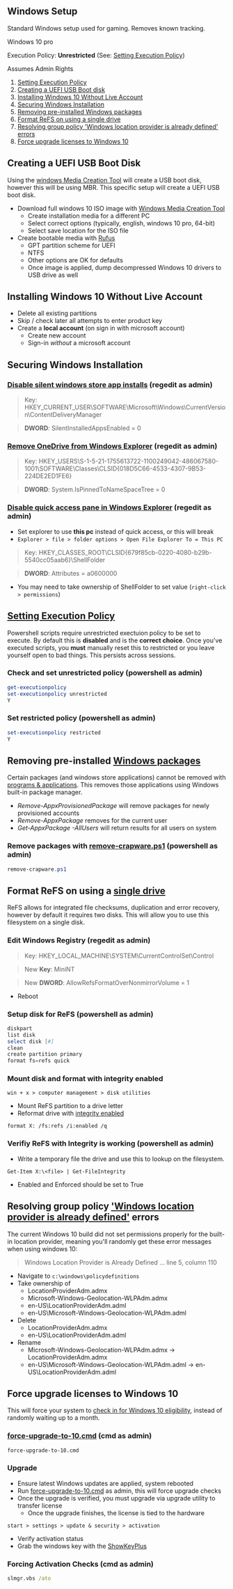 Windows Setup
-------------
Standard Windows setup used for gaming. Removes known tracking.

Windows 10 pro

Execution Policy: **Unrestricted** (See: [Setting Execution Policy](#setting-execution-policy))

Assumes Admin Rights

1. [Setting Execution Policy](#setting-execution-policy)
2. [Creating a UEFI USB Boot disk](#creating-a-uefi-usb-boot-disk)
3. [Installing Windows 10 Without Live Account](#installing-windows-10-without-live-account)
4. [Securing Windows Installation](#securing-windows-installation)
3. [Removing pre-installed Windows packages](#removing-pre-installed-windows-packages)
4. [Format ReFS on using a single drive](#format-refs-on-using-a-single-drive)
5. [Resolving group policy 'Windows location provider is already defined' errors](#resolving-group-policy-windows-location-provider-is-already-defined-errors)
6. [Force upgrade licenses to Windows 10](#force-upgrade-licenses-to-windows-10)

Creating a UEFI USB Boot Disk
-----------------------------
Using the [windows Media Creation Tool][10] will create a USB boot disk, however
this will be using MBR. This specific setup will create a UEFI USB boot disk.
* Download full windows 10 ISO image with [Windows Media Creation Tool][10]
  * Create installation media for a different PC
  * Select correct options (typically, english, windows 10 pro, 64-bit)
  * Select save location for the ISO file
* Create bootable media with [Rufus][11]
  * GPT partition scheme for UEFI
  * NTFS
  * Other options are OK for defaults
  * Once image is applied, dump decompressed Windows 10 drivers to USB drive
    as well

Installing Windows 10 Without Live Account
------------------------------------------
* Delete all existing partitions
* Skip / check later all attempts to enter product key
* Create a **local account** (on sign in with microsoft account)
  * Create new account
  * Sign-in *without* a microsoft account

Securing Windows Installation
-----------------------------
### [Disable silent windows store app installs][12] (regedit as admin)
> Key: HKEY_CURRENT_USER\SOFTWARE\Microsoft\Windows\CurrentVersion\ContentDeliveryManager

> **DWORD**: SilentInstalledAppsEnabled = 0

### [Remove OneDrive from Windows Explorer][13] (regedit as admin)
> Key: HKEY_USERS\S-1-5-21-1755613722-1100249042-486067580-1001\SOFTWARE\Classes\CLSID\{018D5C66-4533-4307-9B53-224DE2ED1FE6}

> **DWORD**: System.IsPinnedToNameSpaceTree = 0

### [Disable quick access pane in Windows Explorer][14] (regedit as admin)
* Set explorer to use **this pc** instead of quick access, or this will break
* ```Explorer > file > folder options > Open File Explorer To = This PC```

> Key: HKEY_CLASSES_ROOT\CLSID\{679f85cb-0220-4080-b29b-5540cc05aab6}\ShellFolder

> **DWORD**: Attributes = a0600000

* You may need to take ownership of ShellFolder to set value (```right-click > permissions```)

[Setting Execution Policy][8]
-----------------------------
Powershell scripts require unrestricted exectuion policy to be set to
execute. By default this is **disabled** and is the **correct choice**.
Once you've executed scripts, you **must** manually reset this to restricted
or you leave yourself open to bad things. This persists across sessions.

### Check and set unrestricted policy (powershell as admin)
```powershell
get-executionpolicy
set-executionpolicy unrestricted
Y
```

### Set restricted policy (powershell as admin)
```powershell
set-executionpolicy restricted
Y
```

Removing pre-installed [Windows packages][6]
--------------------------------------------
Certain packages (and windows store applications) cannot be removed with
[programs & applications][7]. This removes those applications using Windows
built-in package manager.
* _Remove-AppxProvisionedPackage_ will remove packages for newly provisioned
  accounts
* _Remove-AppxPackage_ removes for the current user
* _Get-AppxPackage -AllUsers_ will return results for all users on system

### Remove packages with [remove-crapware.ps1](remove-crapware.ps1) (powershell as admin)
```powershell
remove-crapware.ps1
```

Format ReFS on using a [single drive][1]
----------------------------------------
ReFS allows for integrated file checksums, duplication and error recovery,
however by default it requires two disks. This will allow you to use this
filesystem on a single disk.

### Edit Windows Registry (regedit as admin)
> Key: HKEY_LOCAL_MACHINE\SYSTEM\CurrentControlSet\Control

> New **Key**: MiniNT

> New **DWORD**: AllowRefsFormatOverNonmirrorVolume = 1

* Reboot

### Setup disk for ReFS (powershell as admin)
```powershell
diskpart
list disk
select disk [#]
clean
create partition primary
format fs=refs quick
```

### Mount disk and format with integrity enabled
```win + x > computer management > disk utilities```
* Mount ReFS partition to a drive letter
* Reformat drive with [integrity enabled][2]

```format X: /fs:refs /i:enabled /q```

### Verifiy ReFS with Integrity is working (powershell as admin)
* Write a temporary file the drive and use this to lookup on the filesystem.

```Get-Item X:\<file> | Get-FileIntegrity```
* Enabled and Enforced should be set to True

Resolving group policy ['Windows location provider is already defined'][9] errors
---------------------------------------------------------------------------------
The current Windows 10 build did not set permissions properly for the
built-in location provider, meaning you'll randomly get these error messages
when using windows 10:
> Windows Location Provider is Already Defined ... line 5, column 110

* Navigate to ```c:\windows\policydefinitions```
* Take ownership of
  * LocationProviderAdm.admx
  * Microsoft-Windows-Geolocation-WLPAdm.admx
  * en-US\LocationProviderAdm.adml
  * en-US\Microsoft-Windows-Geolocation-WLPAdm.adml
* Delete
  * LocationProviderAdm.admx
  * en-US\LocationProviderAdm.adml
* Rename
  * Microsoft-Windows-Geolocation-WLPAdm.admx -> LocationProviderAdm.admx
  * en-US\Microsoft-Windows-Geolocation-WLPAdm.adml -> en-US\LocationProviderAdm.adml

Force upgrade licenses to Windows 10
------------------------------------
This will force your system to [check in for Windows 10 eligibility][4], instead
of randomly waiting up to a month.

### [force-upgrade-to-10.cmd](force-upgrade-to-10.cmd) (cmd as admin)
```cmd
force-upgrade-to-10.cmd
```

### Upgrade
* Ensure latest Windows updates are applied, system rebooted
* Run [force-upgrade-to-10.cmd][3] as admin, this will force upgrade checks
* Once the upgrade is verified, you must upgrade via upgrade utility to transfer license
  * Once the upgrade finishes, the license is tied to the hardware

```start > settings > update & security > activation```
* Verify activation status
* Grab the windows key with the [ShowKeyPlus][5]

### Forcing Activation Checks (cmd as admin)
```cmd
slmgr.vbs /ato
```

[1]: http://winaero.com/blog/how-to-format-any-drive-in-windows-8-1-with-refs/
[2]: http://blog.architecting.it/2012/07/10/windows-server-2012-windows-server-8-resilient-file-system/w8-refs-2/
[3]: https://github.com/r-pufky/docs/blob/master/force-upgrade-to-10.cmd
[4]: http://www.tenforums.com/tutorials/5705-activate-windows-10-a.html
[5]: http://www.tenforums.com/tutorials/7745-product-key-view-windows-10-a.html
[6]: https://thomas.vanhoutte.be/miniblog/delete-windows-10-apps/
[7]: http://www.makeuseof.com/tag/3-clever-powershell-functions-upgrading-windows-10/
[8]: http://stackoverflow.com/questions/4037939/powershell-says-execution-of-scripts-is-disabled-on-this-system
[9]: https://technet.microsoft.com/en-us/windows/dn764773.aspx
[10]: http://windows.microsoft.com/en-us/windows-10/media-creation-tool-install
[11]: https://rufus.akeo.ie/
[12]: https://youtu.be/wgKJMsJ-6XU?t=4m47s
[13]: https://www.tekrevue.com/tip/remove-onedrive-file-explorer-sidebar-windows-10/
[14]: https://www.maketecheasier.com/remove-quick-access-file-explorer/
